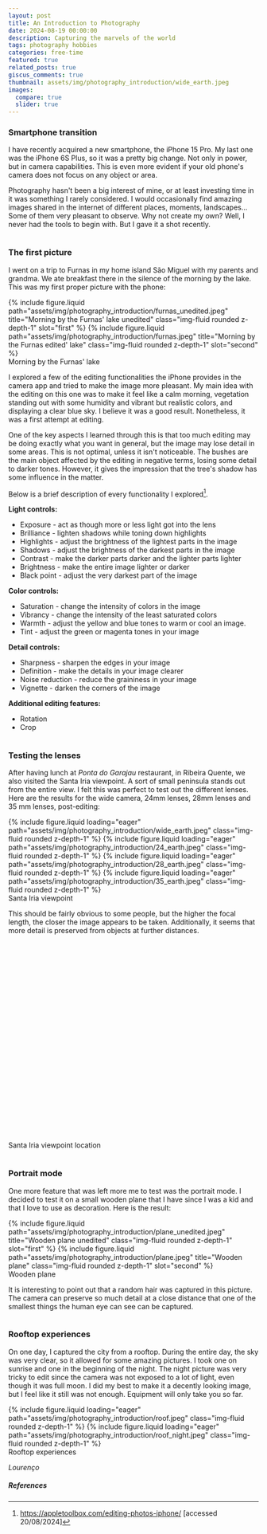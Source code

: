 ```yaml
---
layout: post
title: An Introduction to Photography
date: 2024-08-19 00:00:00
description: Capturing the marvels of the world
tags: photography hobbies
categories: free-time
featured: true
related_posts: true
giscus_comments: true
thumbnail: assets/img/photography_introduction/wide_earth.jpeg
images:
  compare: true
  slider: true
---
```


### Smartphone transition

<p>I have recently acquired a new smartphone, the iPhone 15 Pro. My last one was the iPhone 6S Plus, so it was a pretty big change. Not only in power, but in camera capabilities. This is even more evident if your old phone's camera does not focus on any object or area.</p>

<p>Photography hasn't been a big interest of mine, or at least investing time in it was something I rarely considered. I would occasionally find amazing images shared in the internet of different places, moments, landscapes... Some of them very pleasant to observe. Why not create my own? Well, I never had the tools to begin with. But I gave it a shot recently.</p>

<p style="margin-bottom:1cm;"></p>


### The first picture

<p>I went on a trip to Furnas in my home island São Miguel with my parents and grandma. We ate breakfast there in the silence of the morning by the lake. This was my first proper picture with the phone:</p>

<img-comparison-slider>
  {% include figure.liquid path="assets/img/photography_introduction/furnas_unedited.jpeg" title="Morning by the Furnas' lake unedited" class="img-fluid rounded z-depth-1" slot="first" %}
  {% include figure.liquid path="assets/img/photography_introduction/furnas.jpeg" title="Morning by the Furnas edited' lake" class="img-fluid rounded z-depth-1" slot="second" %}
</img-comparison-slider>
<div class="caption">
Morning by the Furnas' lake
</div>

<p>I explored a few of the editing functionalities the iPhone provides in the camera app and tried to make the image more pleasant. My main idea with the editing on this one was to make it feel like a calm morning, vegetation standing out with some humidity and vibrant but realistic colors, and displaying a clear blue sky. I believe it was a good result. Nonetheless, it was a first attempt at editing.</p>

One of the key aspects I learned through this is that too much editing may be doing exactly what you want in general, but the image may lose detail in some areas. This is not optimal, unless it isn't noticeable. The bushes are the main object affected by the editing in negative terms, losing some detail to darker tones. However, it gives the impression that the tree's shadow has some influence in the matter.

Below is a brief description of every functionality I explored[^1].

**Light controls:**
<ul>
  <li>Exposure - act as though more or less light got into the lens</li>
  <li>Brilliance - lighten shadows while toning down highlights</li>
  <li>Highlights - adjust the brightness of the lightest parts in the image</li>
  <li>Shadows - adjust the brightness of the darkest parts in the image</li>
  <li>Contrast - make the darker parts darker and the lighter parts lighter</li>
  <li>Brightness - make the entire image lighter or darker</li>
  <li>Black point - adjust the very darkest part of the image</li>
</ul>

**Color controls:**
<ul>
  <li>Saturation - change the intensity of colors in the image</li>
  <li>Vibrancy - change the intensity of the least saturated colors</li>
  <li>Warmth - adjust the yellow and blue tones to warm or cool an image.</li>
  <li>Tint - adjust the green or magenta tones in your image</li>
</ul>

**Detail controls:**
<ul>
  <li>Sharpness - sharpen the edges in your image</li>
  <li>Definition - make the details in your image clearer</li>
  <li>Noise reduction - reduce the graininess in your image</li>
  <li>Vignette - darken the corners of the image</li>
</ul>

**Additional editing features:**
<ul>
  <li>Rotation</li>
  <li>Crop</li>
</ul>

<p style="margin-bottom:1cm;"></p>


### Testing the lenses

After having lunch at _Ponta do Garajau_ restaurant, in Ribeira Quente, we also visited the Santa Iria viewpoint. A sort of small peninsula stands out from the entire view. I felt this was perfect to test out the different lenses. Here are the results for the wide camera, 24mm lenses, 28mm lenses and 35 mm lenses, post-editing:

<swiper-container keyboard="true" navigation="true" pagination="false" rewind="true">
  <swiper-slide>{% include figure.liquid loading="eager" path="assets/img/photography_introduction/wide_earth.jpeg" class="img-fluid rounded z-depth-1" %}</swiper-slide>
  <swiper-slide>{% include figure.liquid loading="eager" path="assets/img/photography_introduction/24_earth.jpeg" class="img-fluid rounded z-depth-1" %}</swiper-slide>
  <swiper-slide>{% include figure.liquid loading="eager" path="assets/img/photography_introduction/28_earth.jpeg" class="img-fluid rounded z-depth-1" %}</swiper-slide>
  <swiper-slide>{% include figure.liquid loading="eager" path="assets/img/photography_introduction/35_earth.jpeg" class="img-fluid rounded z-depth-1" %}</swiper-slide>
</swiper-container>
<div class="caption">
Santa Iria viewpoint
</div>

This should be fairly obvious to some people, but the higher the focal length, the closer the image appears to be taken. Additionally, it seems that more detail is preserved from objects at further distances.

<div id="mapContainer" style="width: 100%; height: 400px;"></div>

<script src="https://js.api.here.com/v3/3.1/mapsjs-core.js"></script>
<script src="https://js.api.here.com/v3/3.1/mapsjs-service.js"></script>
<script src="https://js.api.here.com/v3/3.1/mapsjs-ui.js"></script>
<script src="https://js.api.here.com/v3/3.1/mapsjs-mapevents.js"></script>
<link rel="stylesheet" type="text/css" href="https://js.api.here.com/v3/3.1/mapsjs-ui.css" />

<script>
    // Replace 'YOUR_API_KEY' with your actual HERE API key
    var platform = new H.service.Platform({
        apikey: 'XS0cL8OT4rvzhAkhaEWK6gMK0M97Oxxxc4cpxgB7CpI'
    });

    // Obtain the default map types from the platform object:
    var maptypes = platform.createDefaultLayers();

    // Instantiate (and display) a map object:
    var map = new H.Map(
        document.getElementById('mapContainer'),
        maptypes.raster.satellite.map, // This can be changed to satellite or hybrid
        {
            zoom: 13.05,
            center: { lat: 37.824, lng: -25.462 }
        });

    // Enable the event system on the map instance:
    var mapEvents = new H.mapevents.MapEvents(map);

    // Instantiate the default behavior, providing pan/zoom capabilities:
    var behavior = new H.mapevents.Behavior(mapEvents);

    // Create the default UI:
    var ui = H.ui.UI.createDefault(map, maptypes);
</script>
<div class="caption">
Santa Iria viewpoint location
</div>



<p style="margin-bottom:1cm;"></p>


### Portrait mode

One more feature that was left more me to test was the portrait mode. I decided to test it on a small wooden plane that I have since I was a kid and that I love to use as decoration. Here is the result:

<img-comparison-slider>
  {% include figure.liquid path="assets/img/photography_introduction/plane_unedited.jpeg" title="Wooden plane unedited" class="img-fluid rounded z-depth-1" slot="first" %}
  {% include figure.liquid path="assets/img/photography_introduction/plane.jpeg" title="Wooden plane" class="img-fluid rounded z-depth-1" slot="second" %}
</img-comparison-slider>
<div class="caption">
Wooden plane
</div>

It is interesting to point out that a random hair was captured in this picture. The camera can preserve so much detail at a close distance that one of the smallest things the human eye can see can be captured.

<p style="margin-bottom:1cm;"></p>


### Rooftop experiences

On one day, I captured the city from a rooftop. During the entire day, the sky was very clear, so it allowed for some amazing pictures. I took one on sunrise and one in the beginning of the night. The night picture was very tricky to edit since the camera was not exposed to a lot of light, even though it was full moon. I did my best to make it a decently looking image, but I feel like it still was not enough. Equipment will only take you so far.

<swiper-container keyboard="true" navigation="true" pagination="false" rewind="true">
  <swiper-slide>{% include figure.liquid loading="eager" path="assets/img/photography_introduction/roof.jpeg" class="img-fluid rounded z-depth-1" %}</swiper-slide>
  <swiper-slide>{% include figure.liquid loading="eager" path="assets/img/photography_introduction/roof_night.jpeg" class="img-fluid rounded z-depth-1" %}</swiper-slide>
</swiper-container>
<div class="caption">
Rooftop experiences
</div>


_Lourenço_

##### <b>References</b>

[^1]: <a href="https://appletoolbox.com/editing-photos-iphone/">https://appletoolbox.com/editing-photos-iphone/</a> [accessed 20/08/2024]